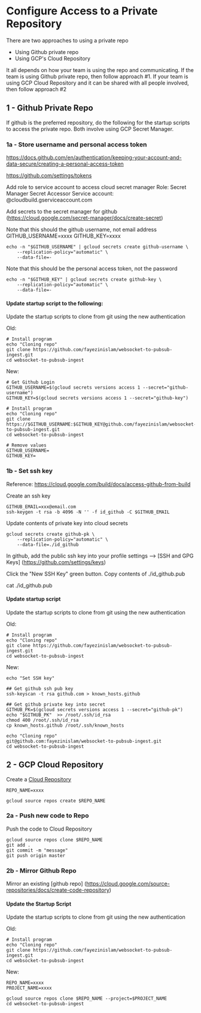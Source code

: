 
# Configure Access to a Private Repository

There are two approaches to using a private repo 
 * Using Github private repo
 * Using GCP's Cloud Repository

It all depends on how your team is using the repo and communicating.  If the team is using Github private repo, then follow approach #1.  If your team is using GCP Cloud Repository and it can be shared with all people involved, then follow approach #2

## 1 - Github Private Repo

If github is the preferred repository, do the following for the startup scripts to access the private repo.  Both involve using GCP Secret Manager.

### 1a - Store username and personal access token

https://docs.github.com/en/authentication/keeping-your-account-and-data-secure/creating-a-personal-access-token

https://github.com/settings/tokens

Add role to service account to access cloud secret manager
Role: Secret Manager Secret Accessor
Service account: @cloudbuild.gserviceaccount.com 

Add secrets to the secret manager for github (https://cloud.google.com/secret-manager/docs/create-secret)

Note that this should the github username, not email address
GITHUB_USERNAME=xxxx
GITHUB_KEY=xxxx

```
echo -n "$GITHUB_USERNAME" | gcloud secrets create github-username \
    --replication-policy="automatic" \
    --data-file=-
```
Note that this should be the personal access token, not the password
```
echo -n "$GITHUB_KEY" | gcloud secrets create github-key \
    --replication-policy="automatic" \
    --data-file=-
```

#### Update startup script to the following:

Update the startup scripts to clone from git using the new authentication


Old:
```
# Install program
echo "Cloning repo"
git clone https://github.com/fayezinislam/websocket-to-pubsub-ingest.git
cd websocket-to-pubsub-ingest
```

New: 
```
# Get Github Login 
GITHUB_USERNAME=$(gcloud secrets versions access 1 --secret="github-username")
GITHUB_KEY=$(gcloud secrets versions access 1 --secret="github-key")

# Install program
echo "Cloning repo"
git clone https://$GITHUB_USERNAME:$GITHUB_KEY@github.com/fayezinislam/websocket-to-pubsub-ingest.git
cd websocket-to-pubsub-ingest

# Remove values
GITHUB_USERNAME=
GITHUB_KEY=
```

### 1b - Set ssh key

Reference: https://cloud.google.com/build/docs/access-github-from-build

Create an ssh key

```
GITHUB_EMAIL=xxx@email.com
ssh-keygen -t rsa -b 4096 -N '' -f id_github -C $GITHUB_EMAIL
```

Update contents of private key into cloud secrets
```
gcloud secrets create github-pk \
    --replication-policy="automatic" \
    --data-file=./id_github
```

In github, add the public ssh key into your profile settings --> [SSH and GPG Keys] (https://github.com/settings/keys)

Click the "New SSH Key" green button.  Copy contents of ./id_github.pub

cat ./id_github.pub


#### Update startup script

Update the startup scripts to clone from git using the new authentication


Old:
```
# Install program
echo "Cloning repo"
git clone https://github.com/fayezinislam/websocket-to-pubsub-ingest.git
cd websocket-to-pubsub-ingest
```

New:
```
echo "Set SSH key"

## Get github ssh pub key
ssh-keyscan -t rsa github.com > known_hosts.github

## Get github private key into secret
GITHUB_PK=$(gcloud secrets versions access 1 --secret="github-pk")
echo "$GITHUB_PK"  >> /root/.ssh/id_rsa
chmod 400 /root/.ssh/id_rsa
cp known_hosts.github /root/.ssh/known_hosts

echo "Cloning repo"
git@github.com:fayezinislam/websocket-to-pubsub-ingest.git
cd websocket-to-pubsub-ingest
```

## 2 - GCP Cloud Repository


Create a [Cloud Repository](https://cloud.google.com/source-repositories/docs/create-code-repository)

```
REPO_NAME=xxxx

gcloud source repos create $REPO_NAME
```

### 2a - Push new code to Repo

Push the code to Cloud Repository
```
gcloud source repos clone $REPO_NAME
git add .
git commit -m "message"
git push origin master
```

### 2b - Mirror Github Repo

Mirror an existing [github repo] (https://cloud.google.com/source-repositories/docs/create-code-repository)


#### Update the Startup Script


Update the startup scripts to clone from git using the new authentication

Old:
```
# Install program
echo "Cloning repo"
git clone https://github.com/fayezinislam/websocket-to-pubsub-ingest.git
cd websocket-to-pubsub-ingest
```

New:
```
REPO_NAME=xxxx
PROJECT_NAME=xxxx

gcloud source repos clone $REPO_NAME --project=$PROJECT_NAME
cd websocket-to-pubsub-ingest
```


